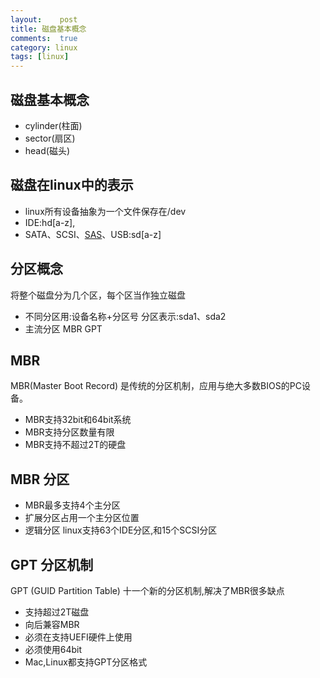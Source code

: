 ```yaml
---
layout:    post
title: 磁盘基本概念     
comments:  true
category: linux
tags: [linux]
---
```


## 磁盘基本概念 

* cylinder(柱面)
* sector(扇区)
* head(磁头)

## 磁盘在linux中的表示

* linux所有设备抽象为一个文件保存在/dev
* IDE:hd[a-z],
* SATA、SCSI、[SAS]、USB:sd[a-z]

## 分区概念
将整个磁盘分为几个区，每个区当作独立磁盘

* 不同分区用:设备名称+分区号 分区表示:sda1、sda2
* 主流分区 MBR GPT

## MBR
MBR(Master Boot Record) 是传统的分区机制，应用与绝大多数BIOS的PC设备。

* MBR支持32bit和64bit系统
* MBR支持分区数量有限
* MBR支持不超过2T的硬盘

## MBR 分区

* MBR最多支持4个主分区
* 扩展分区占用一个主分区位置
* 逻辑分区 linux支持63个IDE分区,和15个SCSI分区

## GPT 分区机制
GPT (GUID Partition Table) 十一个新的分区机制,解决了MBR很多缺点

* 支持超过2T磁盘
* 向后兼容MBR
* 必须在支持UEFI硬件上使用
* 必须使用64bit
* Mac,Linux都支持GPT分区格式

[SAS]: http://zh.wikipedia.org/wiki/%E4%B8%B2%E5%88%97SCSI
